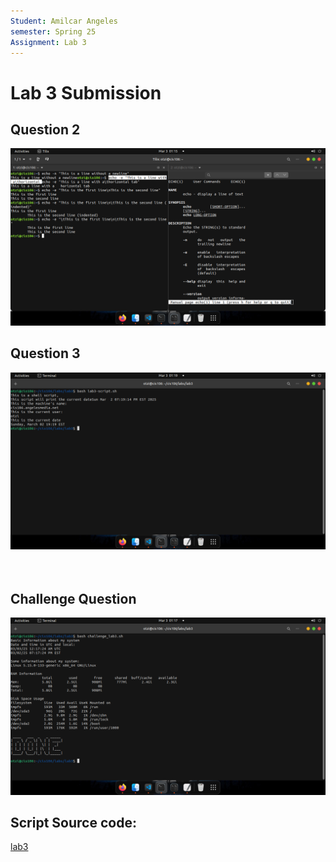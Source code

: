 ```yaml
---
Student: Amilcar Angeles
semester: Spring 25
Assignment: Lab 3
---
```


# Lab 3 Submission

## Question 2
![q2](q2.1.png)

## Question 3
![q3](q3.png)
<br><br><br>

## Challenge Question
![q4](q4.png)

## Script Source code:
[lab3](lab3-script.sh)
